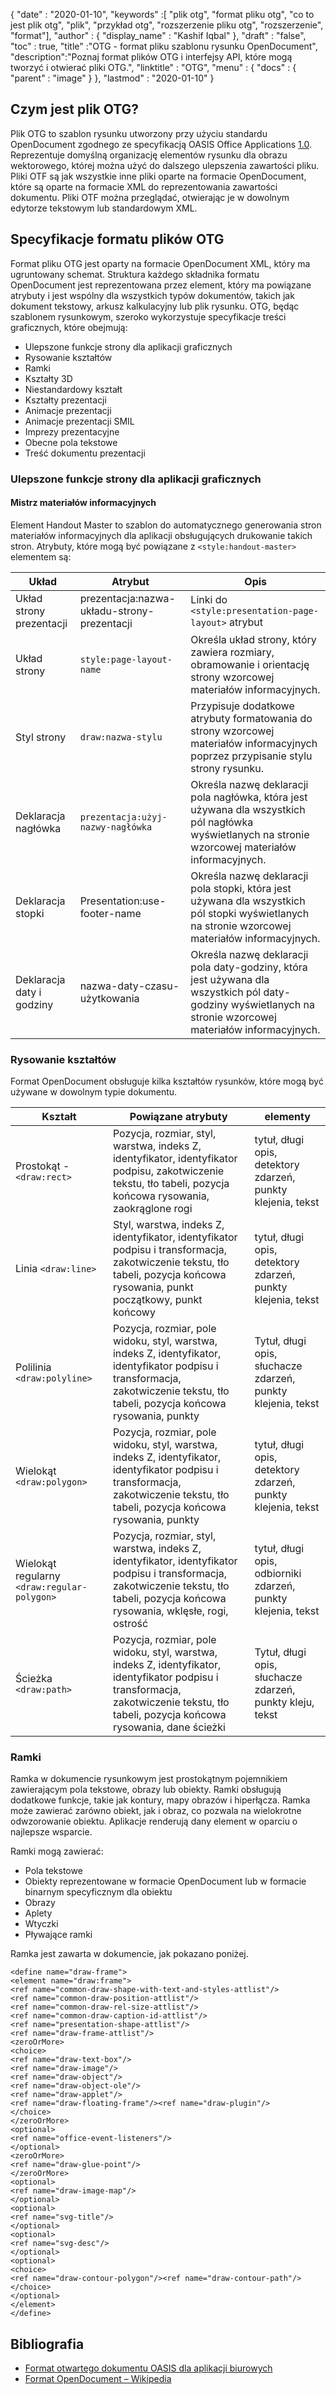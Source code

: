 {
  "date" : "2020-01-10",
  "keywords" :[ "plik otg", "format pliku otg", "co to jest plik otg", "plik", "przykład otg", "rozszerzenie pliku otg", "rozszerzenie", "format"],
  "author" : {
    "display_name" : "Kashif Iqbal"
},
  "draft" : "false",
  "toc" : true,
  "title" :"OTG - format pliku szablonu rysunku OpenDocument",
  "description":"Poznaj format plików OTG i interfejsy API, które mogą tworzyć i otwierać pliki OTG.",
  "linktitle" : "OTG",
  "menu" : {
    "docs" : {
      "parent" : "image"
}
},
  "lastmod" : "2020-01-10"
}

## Czym jest plik OTG?

Plik OTG to szablon rysunku utworzony przy użyciu standardu OpenDocument zgodnego ze specyfikacją OASIS Office Applications [1.0](https://www.oasis-open.org/committees/download.php/12572/OpenDocument-v1.0-os.pdf). Reprezentuje domyślną organizację elementów rysunku dla obrazu wektorowego, której można użyć do dalszego ulepszenia zawartości pliku. Pliki OTF są jak wszystkie inne pliki oparte na formacie OpenDocument, które są oparte na formacie XML do reprezentowania zawartości dokumentu. Pliki OTF można przeglądać, otwierając je w dowolnym edytorze tekstowym lub standardowym XML.

## Specyfikacje formatu plików OTG ##

Format pliku OTG jest oparty na formacie OpenDocument XML, który ma ugruntowany schemat. Struktura każdego składnika formatu OpenDocument jest reprezentowana przez element, który ma powiązane atrybuty i jest wspólny dla wszystkich typów dokumentów, takich jak dokument tekstowy, arkusz kalkulacyjny lub plik rysunku. OTG, będąc szablonem rysunkowym, szeroko wykorzystuje specyfikacje treści graficznych, które obejmują:

* Ulepszone funkcje strony dla aplikacji graficznych
* Rysowanie kształtów
* Ramki
* Kształty 3D
* Niestandardowy kształt
* Kształty prezentacji
* Animacje prezentacji
* Animacje prezentacji SMIL
* Imprezy prezentacyjne
* Obecne pola tekstowe
* Treść dokumentu prezentacji

### Ulepszone funkcje strony dla aplikacji graficznych ###
#### Mistrz materiałów informacyjnych ####

Element Handout Master to szablon do automatycznego generowania stron materiałów informacyjnych dla aplikacji obsługujących drukowanie takich stron.
Atrybuty, które mogą być powiązane z `<style:handout-master>` elementem są:

|Układ|Atrybut|Opis
---|---|---|
|Układ strony prezentacji|prezentacja:nazwa-układu-strony-prezentacji|Linki do `<style:presentation-page-layout>`  atrybut
|Układ strony|`style:page-layout-name` | Określa układ strony, który zawiera rozmiary, obramowanie i orientację strony wzorcowej materiałów informacyjnych.
|Styl strony|`draw:nazwa-stylu`|Przypisuje dodatkowe atrybuty formatowania do strony wzorcowej materiałów informacyjnych poprzez przypisanie stylu strony rysunku.|
|Deklaracja nagłówka| `prezentacja:użyj-nazwy-nagłówka`| Określa nazwę deklaracji pola nagłówka, która jest używana dla wszystkich pól nagłówka wyświetlanych na stronie wzorcowej materiałów informacyjnych.
|Deklaracja stopki| Presentation:use-footer-name|Określa nazwę deklaracji pola stopki, która jest używana dla wszystkich pól stopki wyświetlanych na stronie wzorcowej materiałów informacyjnych.
|Deklaracja daty i godziny|nazwa-daty-czasu-użytkowania|Określa nazwę deklaracji pola daty-godziny, która jest używana dla wszystkich pól daty-godziny wyświetlanych na stronie wzorcowej materiałów informacyjnych.

### Rysowanie kształtów ###
Format OpenDocument obsługuje kilka kształtów rysunków, które mogą być używane w dowolnym typie dokumentu.

|Kształt|Powiązane atrybuty| elementy
---|---|---|
Prostokąt - `<draw:rect> `|Pozycja, rozmiar, styl, warstwa, indeks Z, identyfikator, identyfikator podpisu, zakotwiczenie tekstu, tło tabeli, pozycja końcowa rysowania, zaokrąglone rogi|tytuł, długi opis, detektory zdarzeń, punkty klejenia, tekst
Linia `<draw:line> `|Styl, warstwa, indeks Z, identyfikator, identyfikator podpisu i transformacja, zakotwiczenie tekstu, tło tabeli, pozycja końcowa rysowania, punkt początkowy, punkt końcowy|tytuł, długi opis, detektory zdarzeń, punkty klejenia, tekst
Polilinia `<draw:polyline> `| Pozycja, rozmiar, pole widoku, styl, warstwa, indeks Z, identyfikator, identyfikator podpisu i transformacja, zakotwiczenie tekstu, tło tabeli, pozycja końcowa rysowania, punkty| Tytuł, długi opis, słuchacze zdarzeń, punkty klejenia, tekst
Wielokąt `<draw:polygon> `|Pozycja, rozmiar, pole widoku, styl, warstwa, indeks Z, identyfikator, identyfikator podpisu i transformacja, zakotwiczenie tekstu, tło tabeli, pozycja końcowa rysowania, punkty|tytuł, długi opis, detektory zdarzeń, punkty klejenia, tekst
|Wielokąt regularny `<draw:regular-polygon> `|Pozycja, rozmiar, styl, warstwa, indeks Z, identyfikator, identyfikator podpisu i transformacja, zakotwiczenie tekstu, tło tabeli, pozycja końcowa rysowania, wklęsłe, rogi, ostrość|tytuł, długi opis, odbiorniki zdarzeń, punkty klejenia, tekst
|Ścieżka `<draw:path> `|Pozycja, rozmiar, pole widoku, styl, warstwa, indeks Z, identyfikator, identyfikator podpisu i transformacja, zakotwiczenie tekstu, tło tabeli, pozycja końcowa rysowania, dane ścieżki| Tytuł, długi opis, słuchacze zdarzeń, punkty kleju, tekst

### Ramki ###
Ramka w dokumencie rysunkowym jest prostokątnym pojemnikiem zawierającym pola tekstowe, obrazy lub obiekty. Ramki obsługują dodatkowe funkcje, takie jak kontury, mapy obrazów i hiperłącza. Ramka może zawierać zarówno obiekt, jak i obraz, co pozwala na wielokrotne odwzorowanie obiektu. Aplikacje renderują dany element w oparciu o najlepsze wsparcie.

Ramki mogą zawierać:
* Pola tekstowe
* Obiekty reprezentowane w formacie OpenDocument lub w formacie binarnym specyficznym dla obiektu
* Obrazy
* Aplety
* Wtyczki
* Pływające ramki

Ramka jest zawarta w dokumencie, jak pokazano poniżej.

```
<define name="draw-frame">
<element name="draw:frame">
<ref name="common-draw-shape-with-text-and-styles-attlist"/>
<ref name="common-draw-position-attlist"/>
<ref name="common-draw-rel-size-attlist"/>
<ref name="common-draw-caption-id-attlist"/>
<ref name="presentation-shape-attlist"/>
<ref name="draw-frame-attlist"/>
<zeroOrMore>
<choice>
<ref name="draw-text-box"/>
<ref name="draw-image"/>
<ref name="draw-object"/>
<ref name="draw-object-ole"/>
<ref name="draw-applet"/>
<ref name="draw-floating-frame"/><ref name="draw-plugin"/>
</choice>
</zeroOrMore>
<optional>
<ref name="office-event-listeners"/>
</optional>
<zeroOrMore>
<ref name="draw-glue-point"/>
</zeroOrMore>
<optional>
<ref name="draw-image-map"/>
</optional>
<optional>
<ref name="svg-title"/>
</optional>
<optional>
<ref name="svg-desc"/>
</optional>
<optional>
<choice>
<ref name="draw-contour-polygon"/><ref name="draw-contour-path"/>
</choice>
</optional>
</element>
</define>
```

## Bibliografia ##
* [Format otwartego dokumentu OASIS dla aplikacji biurowych](https://www.oasis-open.org/committees/tc_home.php?wg_abbrev=office)
* [Format OpenDocument – Wikipedia](https://en.wikipedia.org/wiki/OpenDocument)

